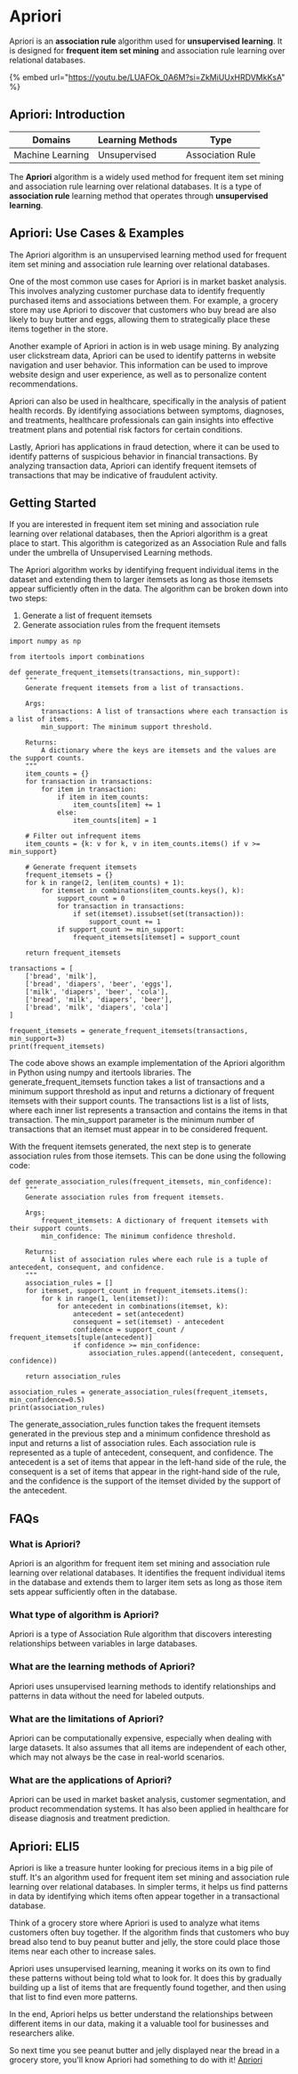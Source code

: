 # Apriori

Apriori is an **association rule** algorithm used for **unsupervised learning**. It is designed for **frequent item set mining** and association rule learning over relational databases.

{% embed url="https://youtu.be/LUAFOk_0A6M?si=ZkMiUUxHRDVMkKsA" %}

## Apriori: Introduction

| Domains          | Learning Methods | Type             |
| ---------------- | ---------------- | ---------------- |
| Machine Learning | Unsupervised     | Association Rule |

The **Apriori** algorithm is a widely used method for frequent item set mining and association rule learning over relational databases. It is a type of **association rule** learning method that operates through **unsupervised learning**.

## Apriori: Use Cases & Examples

The Apriori algorithm is an unsupervised learning method used for frequent item set mining and association rule learning over relational databases.

One of the most common use cases for Apriori is in market basket analysis. This involves analyzing customer purchase data to identify frequently purchased items and associations between them. For example, a grocery store may use Apriori to discover that customers who buy bread are also likely to buy butter and eggs, allowing them to strategically place these items together in the store.

Another example of Apriori in action is in web usage mining. By analyzing user clickstream data, Apriori can be used to identify patterns in website navigation and user behavior. This information can be used to improve website design and user experience, as well as to personalize content recommendations.

Apriori can also be used in healthcare, specifically in the analysis of patient health records. By identifying associations between symptoms, diagnoses, and treatments, healthcare professionals can gain insights into effective treatment plans and potential risk factors for certain conditions.

Lastly, Apriori has applications in fraud detection, where it can be used to identify patterns of suspicious behavior in financial transactions. By analyzing transaction data, Apriori can identify frequent itemsets of transactions that may be indicative of fraudulent activity.

## Getting Started

If you are interested in frequent item set mining and association rule learning over relational databases, then the Apriori algorithm is a great place to start. This algorithm is categorized as an Association Rule and falls under the umbrella of Unsupervised Learning methods.

The Apriori algorithm works by identifying frequent individual items in the dataset and extending them to larger itemsets as long as those itemsets appear sufficiently often in the data. The algorithm can be broken down into two steps:

1. Generate a list of frequent itemsets
2. Generate association rules from the frequent itemsets

```
import numpy as np
```

```
from itertools import combinations

def generate_frequent_itemsets(transactions, min_support):
    """
    Generate frequent itemsets from a list of transactions.

    Args:
        transactions: A list of transactions where each transaction is a list of items.
        min_support: The minimum support threshold.

    Returns:
        A dictionary where the keys are itemsets and the values are the support counts.
    """
    item_counts = {}
    for transaction in transactions:
        for item in transaction:
            if item in item_counts:
                item_counts[item] += 1
            else:
                item_counts[item] = 1

    # Filter out infrequent items
    item_counts = {k: v for k, v in item_counts.items() if v >= min_support}

    # Generate frequent itemsets
    frequent_itemsets = {}
    for k in range(2, len(item_counts) + 1):
        for itemset in combinations(item_counts.keys(), k):
            support_count = 0
            for transaction in transactions:
                if set(itemset).issubset(set(transaction)):
                    support_count += 1
            if support_count >= min_support:
                frequent_itemsets[itemset] = support_count

    return frequent_itemsets

transactions = [
    ['bread', 'milk'],
    ['bread', 'diapers', 'beer', 'eggs'],
    ['milk', 'diapers', 'beer', 'cola'],
    ['bread', 'milk', 'diapers', 'beer'],
    ['bread', 'milk', 'diapers', 'cola']
]

frequent_itemsets = generate_frequent_itemsets(transactions, min_support=3)
print(frequent_itemsets)

```

The code above shows an example implementation of the Apriori algorithm in Python using numpy and itertools libraries. The generate\_frequent\_itemsets function takes a list of transactions and a minimum support threshold as input and returns a dictionary of frequent itemsets with their support counts. The transactions list is a list of lists, where each inner list represents a transaction and contains the items in that transaction. The min\_support parameter is the minimum number of transactions that an itemset must appear in to be considered frequent.

With the frequent itemsets generated, the next step is to generate association rules from those itemsets. This can be done using the following code:

```
def generate_association_rules(frequent_itemsets, min_confidence):
    """
    Generate association rules from frequent itemsets.

    Args:
        frequent_itemsets: A dictionary of frequent itemsets with their support counts.
        min_confidence: The minimum confidence threshold.

    Returns:
        A list of association rules where each rule is a tuple of antecedent, consequent, and confidence.
    """
    association_rules = []
    for itemset, support_count in frequent_itemsets.items():
        for k in range(1, len(itemset)):
            for antecedent in combinations(itemset, k):
                antecedent = set(antecedent)
                consequent = set(itemset) - antecedent
                confidence = support_count / frequent_itemsets[tuple(antecedent)]
                if confidence >= min_confidence:
                    association_rules.append((antecedent, consequent, confidence))

    return association_rules

association_rules = generate_association_rules(frequent_itemsets, min_confidence=0.5)
print(association_rules)

```

The generate\_association\_rules function takes the frequent itemsets generated in the previous step and a minimum confidence threshold as input and returns a list of association rules. Each association rule is represented as a tuple of antecedent, consequent, and confidence. The antecedent is a set of items that appear in the left-hand side of the rule, the consequent is a set of items that appear in the right-hand side of the rule, and the confidence is the support of the itemset divided by the support of the antecedent.

## FAQs

### What is Apriori?

Apriori is an algorithm for frequent item set mining and association rule learning over relational databases. It identifies the frequent individual items in the database and extends them to larger item sets as long as those item sets appear sufficiently often in the database.

### What type of algorithm is Apriori?

Apriori is a type of Association Rule algorithm that discovers interesting relationships between variables in large databases.

### What are the learning methods of Apriori?

Apriori uses unsupervised learning methods to identify relationships and patterns in data without the need for labeled outputs.

### What are the limitations of Apriori?

Apriori can be computationally expensive, especially when dealing with large datasets. It also assumes that all items are independent of each other, which may not always be the case in real-world scenarios.

### What are the applications of Apriori?

Apriori can be used in market basket analysis, customer segmentation, and product recommendation systems. It has also been applied in healthcare for disease diagnosis and treatment prediction.

## Apriori: ELI5

Apriori is like a treasure hunter looking for precious items in a big pile of stuff. It's an algorithm used for frequent item set mining and association rule learning over relational databases. In simpler terms, it helps us find patterns in data by identifying which items often appear together in a transactional database.

Think of a grocery store where Apriori is used to analyze what items customers often buy together. If the algorithm finds that customers who buy bread also tend to buy peanut butter and jelly, the store could place those items near each other to increase sales.

Apriori uses unsupervised learning, meaning it works on its own to find these patterns without being told what to look for. It does this by gradually building up a list of items that are frequently found together, and then using that list to find even more patterns.

In the end, Apriori helps us better understand the relationships between different items in our data, making it a valuable tool for businesses and researchers alike.

So next time you see peanut butter and jelly displayed near the bread in a grocery store, you'll know Apriori had something to do with it! [Apriori](https://serp.ai/apriori/)
